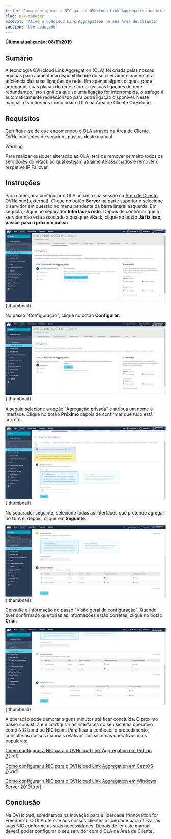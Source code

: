 ```yaml
---
title: 'Como configurar a NIC para o OVHcloud Link Aggregation na Área de Cliente OVHcloud'
slug: ola-manager
excerpt: 'Ative o OVHcloud Link Aggregation na sua Área de Cliente'
section: 'Uso avançado'
---
```


**Última atualização: 08/11/2019**

## Sumário

A tecnologia OVHcloud Link Aggregation (OLA) foi criada pelas nossas equipas para aumentar a disponibilidade do seu servidor e aumentar a eficiência das suas ligações de rede. Em apenas alguns cliques, pode agregar as suas placas de rede e tornar as suas ligações de rede redundantes. Isto significa que se uma ligação for interrompida, o tráfego é automaticamente redirecionado para outra ligação disponível. Neste manual, discutiremos como criar o OLA na Área de Cliente OVHcloud.

## Requisitos

Certifique-se de que encomendou o OLA através da Área de Cliente OVHcloud antes de seguir os passos deste manual.

> [!warning]
>
> Para realizar qualquer alteração ao OLA, terá de remover primeiro todos os servidores do vRack ao qual estejam atualmente associados e remover o respetivo IP Failover.
>

## Instruções

Para começar a configurar o OLA, inicie a sua sessão na [Área de Cliente OVHcloud](https://www.ovh.com/manager/){.external}. Clique no botão **Server** na parte superior e selecione o servidor em questão no menu pendente da barra lateral esquerda. Em seguida, clique no separador **Interfaces rede**. Depois de confirmar que o servidor não está associado a qualquer vRack, clique no botão **Já fiz isso, passar para o próximo passo**. 

![interfaces de rede](images/network_interfaces.png){.thumbnail}

No passo "Configuração", clique no botão **Configurar**.

![configurar](images/configure.png){.thumbnail}

A seguir, selecione a opção "Agregação privada" e atribua um nome à interface. Clique no botão **Próximo** depois de confirmar que tudo está correto.

![agregação privada](images/private_aggregation.png){.thumbnail}

No separador seguinte, selecione todas as interfaces que pretende agregar no OLA e, depois, clique em **Seguinte**.

![seleção de interface](images/interface_select.png){.thumbnail}

Consulte a informação no passo "Visão geral da configuração". Quando tiver confirmado que todas as informações estão corretas, clique no botão **Criar**.

![apresentação](images/overview.png){.thumbnail}

A operação pode demorar alguns minutos até ficar concluída. O próximo passo consistirá em configurar as interfaces do seu sistema operativo como NIC bond ou NIC team. Para ficar a conhecer o procedimento, consulte os nossos manuais relativos aos sistemas operativos mais populares:

[Como configurar a NIC para o OVHcloud Link Aggregation em Debian 9](https://docs.ovh.com/pt/dedicated/ola-debian9/){.ref}

[Como configurar a NIC para o OVHcloud Link Aggregation em CentOS 7](https://docs.ovh.com/pt/dedicated/ola-centos7/){.ref}

[Como configurar a NIC para o OVHcloud Link Aggregation em Windows Server 2019](https://docs.ovh.com/pt/dedicated/ola-w2k19/){.ref}

## Conclusão

Na OVHcloud, acreditamos na inovação para a liberdade (“Innovation for Freedom”). O OLA oferece aos nossos clientes a liberdade para utilizar as suas NIC conforme as suas necessidades. Depois de ler este manual, deverá poder configurar o seu servidor com o OLA na Área de Cliente. 
